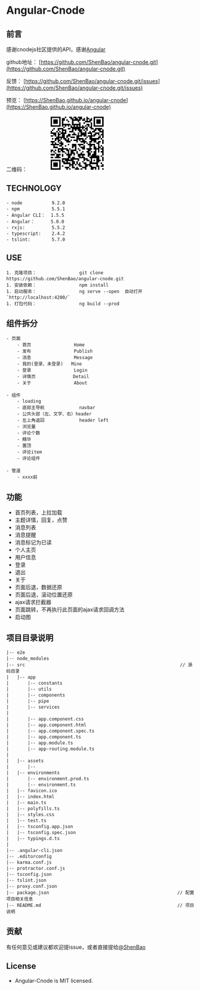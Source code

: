 # Angular-Cnode

## 前言

 感谢cnodejs社区提供的API，感谢[Angular](https://angular.cn/)

 github地址：
 [https://github.com/ShenBao/angular-cnode.git](https://github.com/ShenBao/angular-cnode.git)

 反馈：
 [https://github.com/ShenBao/angular-cnode.git/issues](https://github.com/ShenBao/angular-cnode.git/issues) 

 预览：
 [https://ShenBao.github.io/angular-cnode](https://ShenBao.github.io/angular-cnode)

 二维码：
 &nbsp; &nbsp; &nbsp; &nbsp; &nbsp; &nbsp; &nbsp;
 <img src="./picture/qrcode.png" alt="code" width="150" height="150">

## TECHNOLOGY

```
- node           9.2.0
- npm            5.5.1
- Angular CLI：  1.5.5
- Angular：      5.0.0
- rxjs:          5.5.2
- typescript:    2.4.2
- tslint:        5.7.0
```

## USE

```
1. 克隆项目：                git clone https://github.com/ShenBao/angular-cnode.git
1. 安装依赖：                npm install
1. 启动服务：                ng serve --open  自动打开 `http://localhost:4200/`
1. 打包代码：                ng build --prod
```

## 组件拆分
```
- 页面
    - 首页                Home
    - 发布                Publish
    - 消息                Message
    - 我的(登录、未登录)   Mine
    - 登录                Login
    - 详情页              Detail
    - 关于                About

- 组件
    - loading
    - 底部主导航             navbar
    - 公共头部（左、文字、右）header
    - 左上角返回             header left
    - 浏览量
    - 评论个数
    - 精华
    - 置顶
    - 评论item
    - 评论组件

- 管道
    - xxxx前

```

##  功能
- 首页列表，上拉加载
- 主题详情，回复，点赞
- 消息列表
- 消息提醒
- 消息标记为已读
- 个人主页
- 用户信息
- 登录
- 退出
- 关于
- 页面后退，数据还原
- 页面后退，滚动位置还原
- ajax请求拦截器
- 页面跳转，不再执行此页面的ajax请求回调方法
- 启动图

## 项目目录说明

```
|-- e2e
|-- node_modules
|-- src                                                          // 源码目录
|   |-- app
|       |-- constants
|       |-- utils
|       |-- components
|       |-- pipe
|       |-- services
|        
|       |-- app.component.css
|       |-- app.component.html
|       |-- app.component.spec.ts
|       |-- app.component.ts
|       |-- app.module.ts
|       |-- app-routing.module.ts
|       
|   |-- assets
|       |--
|   |-- environments
|       |-- environment.prod.ts
|       |-- environment.ts
|   |-- favicon.ico
|   |-- index.html
|   |-- main.ts
|   |-- polyfills.ts
|   |-- styles.css
|   |-- test.ts
|   |-- tsconfig.app.json
|   |-- tsconfig.spec.json
|   |-- typings.d.ts
|
|-- .angular-cli.json
|-- .editorconfig
|-- karma.conf.js
|-- protractor.conf.js
|-- tsconfig.json
|-- tslint.json
|-- proxy.conf.json
|-- package.json                                                // 配置项目相关信息
|-- README.md                                                   // 项目说明
```

## 贡献

有任何意见或建议都欢迎提issue，或者直接提给[@ShenBao](mailto:shenbaoone@gmail.com)


## License

- Angular-Cnode is MIT licensed.